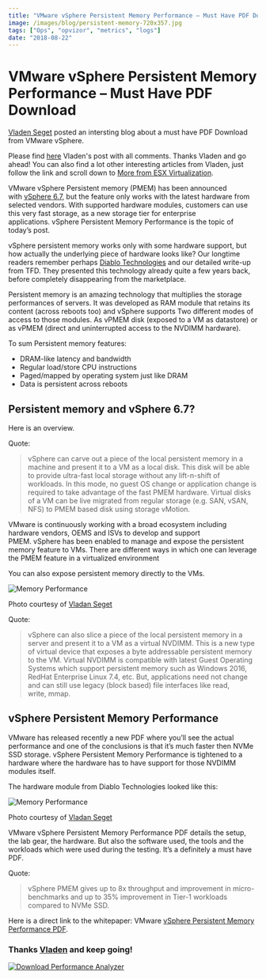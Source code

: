 ```yaml
---
title: "VMware vSphere Persistent Memory Performance – Must Have PDF Download"
image: /images/blog/persistent-memory-720x357.jpg
tags: ["Ops", "opvizor", "metrics", "logs"]
date: "2018-08-22"
---
```


# VMware vSphere Persistent Memory Performance – Must Have PDF Download

[Vladen Seget](https://www.vladan.fr/author/vladan/) posted an intersting blog about a must have PDF Download from VMware vSphere.

Please find [here](https://www.vladan.fr/vmware-vsphere-persistent-memory-performance-pdf-download/) Vladen's post with all comments. Thanks Vladen and go ahead! You can also find a lot other interesting articles from Vladen, just follow the link and scroll down to [More from ESX Virtualization](https://www.vladan.fr/vmware-vsphere-persistent-memory-performance-pdf-download/).

VMware vSphere Persistent memory (PMEM) has been announced with [vSphere 6.7](https://www.vladan.fr/vsphere-6-7/), but the feature only works with the latest hardware from selected vendors. With supported hardware modules, customers can use this very fast storage, as a new storage tier for enterprise applications. vSphere Persistent Memory Performance is the topic of today’s post.

vSphere persistent memory works only with some hardware support, but how actually the underlying piece of hardware looks like? Our longtime readers remember perhaps [Diablo Technologies](https://www.vladan.fr/ssd-storage-closer-to-cpu-thats-memory-channel-storage-by-diablo-technologies/) and our detailed write-up from TFD. They presented this technology already quite a few years back, before completely disappearing from the marketplace.

Persistent memory is an amazing technology that multiplies the storage performances of servers. It was developed as RAM module that retains its content (across reboots too) and vSphere supports Two different modes of access to those modules. As vPMEM disk (exposed to a VM as datastore) or as vPMEM (direct and uninterrupted access to the NVDIMM hardware).

To sum Persistent memory features:

- DRAM-like latency and bandwidth
- Regular load/store CPU instructions
- Paged/mapped by operating system just like DRAM
- Data is persistent across reboots

## Persistent memory and vSphere 6.7?

Here is an overview.

Quote:

> vSphere can carve out a piece of the local persistent memory in a machine and present it to a VM as a local disk. This disk will be able to provide ultra-fast local storage without any lift-n-shift of workloads. In this mode, no guest OS change or application change is required to take advantage of the fast PMEM hardware. Virtual disks of a VM can be live migrated from regular storage (e.g. SAN, vSAN, NFS) to PMEM based disk using storage vMotion.

VMware is continuously working with a broad ecosystem including hardware vendors, OEMS and ISVs to develop and support PMEM. vSphere has been enabled to manage and expose the persistent memory feature to VMs. There are different ways in which one can leverage the PMEM feature in a virtualized environment

You can also expose persistent memory directly to the VMs.

![Memory Performance](/images/blog/persistent-memory-720x357.jpg)

Photo courtesy of [Vladan Seget](https://www.vladan.fr/vmware-vsphere-persistent-memory-performance-pdf-download/)

Quote:

> vSphere can also slice a piece of the local persistent memory in a server and present it to a VM as a virtual NVDIMM. This is a new type of virtual device that exposes a byte addressable persistent memory to the VM. Virtual NVDIMM is compatible with latest Guest Operating Systems which support persistent memory such as Windows 2016, RedHat Enterprise Linux 7.4, etc. But, applications need not change and can still use legacy (block based) file interfaces like read, write, mmap.

## vSphere Persistent Memory Performance

VMware has released recently a new PDF where you’ll see the actual performance and one of the conclusions is that it’s much faster then NVMe SSD storage. vSphere Persistent Memory Performance is tightened to a hardware where the hardware has to have support for those NVDIMM modules itself.

The hardware module from Diablo Technologies looked like this:

![Memory Performance](/images/blog/diablo-technologies-590x249.png)

Photo courtesy of [Vladan Seget](https://www.vladan.fr/vmware-vsphere-persistent-memory-performance-pdf-download/)

VMware vSphere Persistent Memory Performance PDF details the setup, the lab gear, the hardware. But also the software used, the tools and the workloads which were used during the testing. It’s a definitely a must have PDF.

Quote:

> vSphere PMEM gives up to 8x throughput and improvement in micro-benchmarks and up to 35% improvement in Tier-1 workloads compared to NVMe SSD.

Here is a direct link to the whitepaper: VMware [vSphere Persistent Memory Performance PDF](https://www.vmware.com/content/dam/digitalmarketing/vmware/en/pdf/techpaper/performance/pmem-vsphere67-perf.pdf).

### Thanks [Vladen](https://www.vladan.fr/author/vladan/) and keep going!

[![Download Performance Analyzer](/images/blog/button_download-performance-analyzer-6-360x41-8.png)](https://www.opvizor.com/)
